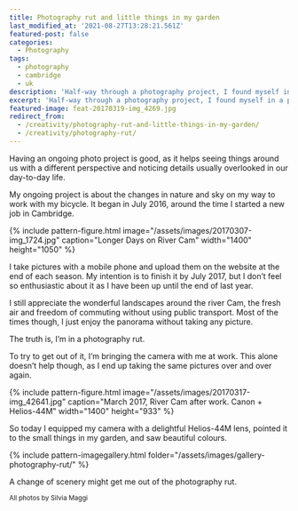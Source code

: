 ```yaml
---
title: Photography rut and little things in my garden
last_modified_at: '2021-08-27T13:28:21.561Z'
featured-post: false
categories:
  - Photography
tags:
  - photography
  - cambridge
  - uk
description: 'Half-way through a photography project, I found myself in a photography rut. I tried a few tricks to get out of it.'
excerpt: 'Half-way through a photography project, I found myself in a photography rut. I tried a few tricks to get out of it.'
featured-image: feat-20170319-img_4269.jpg
redirect_from:
  - /creativity/photography-rut-and-little-things-in-my-garden/
  - /creativity/photography-rut/
---
```

Having an ongoing photo project is good, as it helps seeing things around us with a different perspective and noticing details usually overlooked in our day-to-day life.

My ongoing project is about the changes in nature and sky on my way to work with my bicycle. It began in July 2016, around the time I started a new job in Cambridge.

{% include pattern-figure.html image="/assets/images/20170307-img_1724.jpg" caption="Longer Days on River Cam" width="1400" height="1050" %}

I take pictures with a mobile phone and upload them on the website at the end of each season. My intention is to finish it by July 2017, but I don’t feel so enthusiastic about it as I have been up until the end of last year.

I still appreciate the wonderful landscapes around the river Cam, the fresh air and freedom of commuting without using public transport. Most of the times though, I just enjoy the panorama without taking any picture.

The truth is, I’m in a photography rut.

To try to get out of it, I’m bringing the camera with me at work. This alone doesn’t help though, as I end up taking the same pictures over and over again.

{% include pattern-figure.html image="/assets/images/20170317-img_42641.jpg" caption="March 2017, River Cam after work. Canon + Helios-44M" width="1400" height="933" %}

So today I equipped my camera with a delightful Helios-44M lens, pointed it to the small things in my garden, and saw beautiful colours.

{% include pattern-imagegallery.html folder="/assets/images/gallery-photography-rut/" %}

A change of scenery might get me out of the photography rut.

<small>All photos by Silvia Maggi</small>
